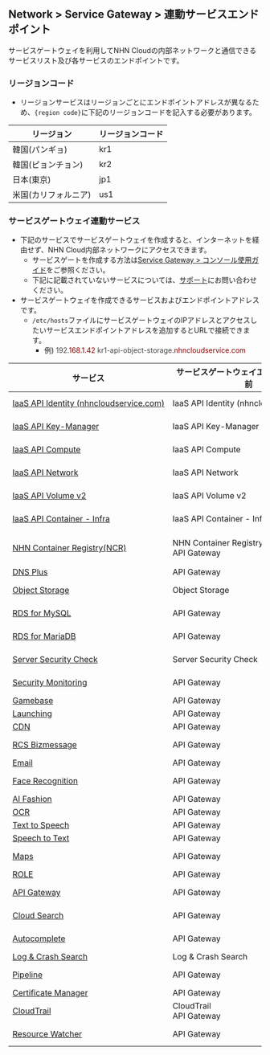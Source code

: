 ## Network > Service Gateway > 連動サービスエンドポイント

サービスゲートウェイを利用してNHN Cloudの内部ネットワークと通信できるサービスリスト及び各サービスのエンドポイントです。

### リージョンコード

* リージョンサービスはリージョンごとにエンドポイントアドレスが異なるため、`{region code}`に下記のリージョンコードを記入する必要があります。

| リージョン | リージョンコード |
| --- | ----- |
| 韓国(パンギョ) | kr1 |
| 韓国(ピョンチョン) | kr2 |
| 日本(東京) | jp1 |
| 米国(カリフォルニア) | us1 |

### サービスゲートウェイ連動サービス

* 下記のサービスでサービスゲートウェイを作成すると、インターネットを経由せず、NHN Cloud内部ネットワークにアクセスできます。
    * サービスゲートを作成する方法は[Service Gateway > コンソール使用ガイド](https://docs.nhncloud.com/ko/Network/Service%20Gateway/ko/console-guide/)をご参照ください。
    * 下記に記載されていないサービスについては、[サポート](https://www.nhncloud.com/kr/support/inquiry)にお問い合わせください。
* サービスゲートウェイを作成できるサービスおよびエンドポイントアドレスです。
    * `/etc/hosts`ファイルにサービスゲートウェイのIPアドレスとアクセスしたいサービスエンドポイントアドレスを追加するとURLで接続できます。
        * 例) <span style="color:rgb(68, 68, 68);">192</span><span style="color:rgb(136, 0, 0);" class="hljs-selector-class">.168.1.42</span><span style="color:rgb(68, 68, 68);"> </span><span style="color:rgb(68, 68, 68);" class="hljs-selector-tag">kr1-api-object-storage</span><span style="color:rgb(136, 0, 0);" class="hljs-selector-class">.nhncloudservice.com</span>

| サービス | サービスゲートウェイエンドポイント名前</span> | エンドポイントアドレス |
| --- | ------------------ | -------- |
| [IaaS API Identity (nhncloudservice.com)](/Compute/Compute/ko/identity-api/#token) | IaaS API Identity (nhncloudservice.com) | https://api-identity-infrastructure.nhncloudservice.com |
| [IaaS API Key-Manager](/Network/Load%20Balancer/ko/public-api/) | IaaS API Key-Manager | https://{region code}-api-key-manager-infrastructure.nhncloudservice.com |
| [IaaS API Compute](/Compute/Instance/ko/public-api/) | IaaS API Compute | https://{region code}-api-instance-infrastructure.nhncloudservice.com |
| [IaaS API Network](/Network/VPC/ko/public-api/) | IaaS API Network | https://{region code}-api-network-infrastructure.nhncloudservice.com |
| [IaaS API Volume v2](/Storage/Block%20Storage/ko/public-api/) | IaaS API Volume v2 | https://{region code}-api-block-storage-infrastructure.nhncloudservice.com |
| [IaaS API Container - Infra](/Container/NKS/ko/public-api/) | IaaS API Container - Infra | https://{region code}-api-kubernetes-infrastructure.nhncloudservice.com |
| [NHN Container Registry(NCR)](/Container/NCR/ko/public-api) | NHN Container Registry(NCR)<br>API Gateway | ユーザーレジストリURI<br>https://{region code}-ncr.api.nhncloudservice.com |
| [DNS Plus](/Network/DNS%20Plus/ko/api-guide/) | API Gateway | https://dnsplus.api.nhncloudservice.com |
| [Object Storage](/Storage/Object%20Storage/ko/api-guide/) | Object Storage | https://{region code}-api-object-storage.nhncloudservice.com |
| [RDS for MySQL](/Database/RDS%20for%20MySQL/ko/api-guide-v3.0/) | API Gateway | https://{region code}-rds-mysql.api.nhncloudservice.com |
| [RDS for MariaDB](/Database/RDS%20for%20MariaDB/ko/api-guide-v3.0/) | API Gateway | https://{region code}-rds-mariadb.api.nhncloudservice.com |
| [Server Security Check](/Security/Server%20Security%20Check/ko/Overview/) | Server Security Check | https://api-serversecuritycheck.nhncloudservice.com |
| [Security Monitoring](/Security/Security%20Monitoring/ko/api-guide-v1.1/) | API Gateway | https://{region code}-secmon.api.nhncloudservice.com |
| [Gamebase](/Game/Gamebase/ko/api-guide/) | API Gateway | https://api-gamebase.nhncloudservice.com|
| [Launching](/Game/Launching/ko/api-guide/) | API Gateway | https://launching.api.nhncloudservice.com |
| [CDN](/Contents%20Delivery/CDN/ko/api-guide-v2.0/) | API Gateway | https://cdn.api.nhncloudservice.com |
| [RCS Bizmessage](/Notification/RCS%20Bizmessage/ko/api-guide/) | API Gateway | https://rcs-bizmessage.api.nhncloudservice.com |
| [Email](/Notification/Email/ko/api-guide/) | API Gateway | https://email.api.nhncloudservice.com |
| [Face Recognition](/AI%20Service/Face%20Recognition/ko/api-guide-v2.0/) | API Gateway | https://face-recognition.api.nhncloudservice.com |
| [AI Fashion](/AI%20Service/AI%20Fashion/ko/api-guide-v2.0/) | API Gateway | https://api-aifashion.nhncloudservice.com |
| [OCR](/AI%20Service/OCR/ko/general-ocr-api-guide/) | API Gateway | https://ocr.api.nhncloudservice.com |
| [Text to Speech](/AI%20Service/Text%20to%20Speech/ko/api-guide/) | API Gateway | https://speech.api.nhncloudservice.com |
| [Speech to Text](/AI%20Service/Speech%20to%20Text/ko/api-guide/) | API Gateway | https://speech.api.nhncloudservice.com |
| [Maps](/Application%20Service/Maps/ko/api-guide-v3.0/) | API Gateway | https://{region code}-maps.api.nhncloudservice.com |
| [ROLE](/Application%20Service/ROLE/ko/api-v3-guide/) | API Gateway | https://role.api.nhncloudservice.com |
| [API Gateway](/Application%20Service/API%20Gateway/ko/api-guide-v1.0/) | API Gateway | https://{region code}-apigateway.api.nhncloudservice.com |
| [Cloud Search](/Search/Cloud%20Search/ko/api-guide/api-v2.0-guide/) | API Gateway | https://{region code}-search.api.nhncloudservice.com |
| [Autocomplete](/Search/Autocomplete/ko/api-guide/api-v2.0-guide/) | API Gateway | https://{region code}-autocomplete.api.nhncloudservice.com |
| [Log & Crash Search](/Data%20&%20Analytics/Log%20&%20Crash%20Search/ko/api-guide/) | Log & Crash Search | https://api-logncrash.nhncloudservice.com |
| [Pipeline](/Dev%20Tools/Pipeline/ko/api-guide/) | API Gateway | https://{region code}-pipeline.api.nhncloudservice.com |
| [Certificate Manager](/Management/Certificate%20Manager/ko/api-guide-v1.1/) | API Gateway | https://certmanager.api.nhncloudservice.com |
| [CloudTrail](/Governance%20&%20Audit/CloudTrail/ko/api-guide/) | CloudTrail<br>API Gateway | https://cloud-trail.api.nhncloudservice.com |
| [Resource Watcher](/Governance%20&%20Audit/Resource%20Watcher/ko/api-v2-guide/) | API Gateway | https://resource-watcher.api.nhncloudservice.com | 
